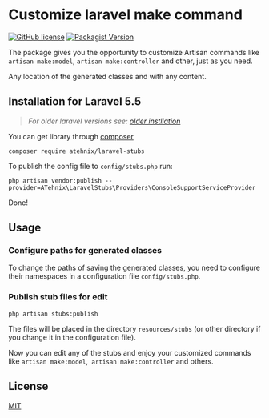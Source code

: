 # Customize laravel make command
[![GitHub license](https://img.shields.io/badge/license-MIT-blue.svg)](LICENSE)
[![Packagist Version](https://img.shields.io/packagist/v/atehnix/laravel-stubs.svg?maxAge=0)](https://packagist.org/packages/atehnix/laravel-stubs)

The package gives you the opportunity to customize Artisan commands like `artisan make:model`, `artisan make:controller` and other, just as you need. 

Any location of the generated classes and with any content.


## Installation for Laravel 5.5
> *For older laravel versions see: [older instllation](https://github.com/atehnix/laravel-stubs/tree/v2.0.0#installation)*

You can get library through [composer](https://getcomposer.org/)

```
composer require atehnix/laravel-stubs
```

To publish the config file to `config/stubs.php` run:

```
php artisan vendor:publish --provider=ATehnix\LaravelStubs\Providers\ConsoleSupportServiceProvider
```

Done!


## Usage

### Configure paths for generated classes
To change the paths of saving the generated classes, you need to configure their namespaces in a configuration file `config/stubs.php`.

### Publish stub files for edit
```
php artisan stubs:publish
```

The files will be placed in the directory `resources/stubs` (or other directory if you change it in the configuration file).

Now you can edit any of the stubs and enjoy your customized commands like `artisan make:model`,` artisan make:controller` and others.


## License
[MIT](LICENSE)
